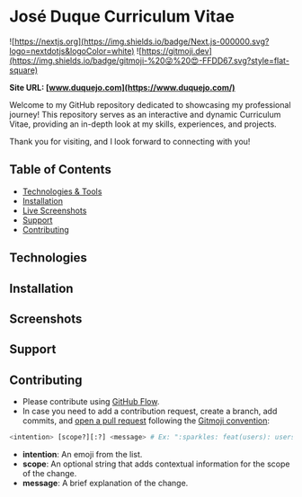 # José Duque Curriculum Vitae

![https://nextjs.org](https://img.shields.io/badge/Next.js-000000.svg?logo=nextdotjs&logoColor=white)
![https://gitmoji.dev](https://img.shields.io/badge/gitmoji-%20😜%20😍-FFDD67.svg?style=flat-square)

**Site URL: [www.duquejo.com](https://www.duquejo.com/)**

Welcome to my GitHub repository dedicated to showcasing my professional journey! This repository serves as an interactive and dynamic Curriculum Vitae, providing an in-depth look at my skills, experiences, and projects.

Thank you for visiting, and I look forward to connecting with you!

## Table of Contents

- [Technologies & Tools](#technologies)
- [Installation](#installation)
- [Live Screenshots](#screenshots)
- [Support](#support)
- [Contributing](#contributing)

## Technologies

## Installation

## Screenshots

## Support

## Contributing

- Please contribute using [GitHub Flow](https://guides.github.com/introduction/flow/).
- In case you need to add a contribution request, create a branch, add commits, and [open a pull request](https://github.com/duquejo/vue-cv/compare/) following the [Gitmoji convention](https://gitmoji.dev/):

```bash
<intention> [scope?][:?] <message> # Ex: ":sparkles: feat(users): users management feature"
```

- **intention**: An emoji from the list.
- **scope**: An optional string that adds contextual information for the scope of the change.
- **message**: A brief explanation of the change.
